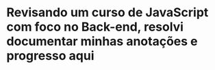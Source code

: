 # Revisando um curso de JavaScript com foco no Back-end, resolvi documentar minhas anotações e progresso aqui
